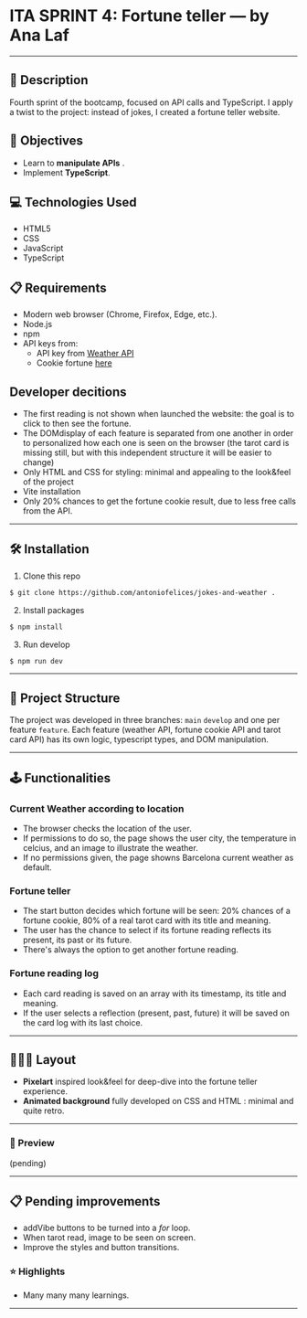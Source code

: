 # ITA SPRINT 4: Fortune teller — by Ana Laf

---

## 📄 Description
Fourth sprint of the bootcamp, focused on API calls and TypeScript.
I apply a twist to the project: instead of jokes, I created a fortune teller website.

## 🎯 Objectives
- Learn to **manipulate APIs** .
- Implement **TypeScript**.


## 💻 Technologies Used
- HTML5
- CSS
- JavaScript
- TypeScript


## 📋 Requirements

- Modern web browser (Chrome, Firefox, Edge, etc.).
- Node.js
- npm
- API keys from:
  - API key from [Weather API](https://www.weatherapi.com/)
  - Cookie fortune [here](https://docs.erensko.site/docs/api-keys/getting-your-key)

## Developer decitions
- The first reading is not shown when launched the website: the goal is to click to then see the fortune.
- The DOMdisplay of each feature is separated from one another in order to personalized how each one is seen on the browser (the tarot card is missing still, but with this independent structure it will be easier to change)
- Only HTML and CSS for styling: minimal and appealing to the look&feel of the project
- Vite installation
- Only 20% chances to get the fortune cookie result, due to less free calls from the API.


---


## 🛠 Installation
1. Clone this repo

```bash
$ git clone https://github.com/antoniofelices/jokes-and-weather .
```

2. Install packages

```bash
$ npm install
```

3. Run develop

```bash
$ npm run dev
```
---


## 📁 Project Structure
The project was developed in three branches: `main` `develop` and one per feature `feature`.
Each feature (weather API, fortune cookie API and tarot card API) has its own logic, typescript types, and DOM manipulation.

---

## 🕹️  Functionalities

### Current Weather according to location
- The browser checks the location of the user.
- If permissions to do so, the page shows the user city, the temperature in celcius, and an image to illustrate the weather.
- If no permissions given, the page showns Barcelona current weather as default.

### Fortune teller
- The start button decides which fortune will be seen: 20% chances of a fortune cookie, 80% of a real tarot card with its title and meaning.
- The user has the chance to select if its fortune reading reflects its present, its past or its future.
- There's always the option to get another fortune reading.

### Fortune reading log
- Each card reading is saved on an array with its timestamp, its title and meaning.
- If the user selects a reflection (present, past, future) it will be saved on the card log with its last choice.

---

## 👩🏻‍🎨 Layout

- **Pixelart** inspired look&feel for deep-dive into the fortune teller experience.
- **Animated background** fully developed on CSS and HTML : minimal and quite retro.

---


### 📸  Preview

(pending)


---

## 📋 Pending improvements
- addVibe buttons to be turned into a *for* loop.
- When tarot read, image to be seen on screen.
- Improve the styles and button transitions.



### ⭐ Highlights

- Many many many learnings.
---
